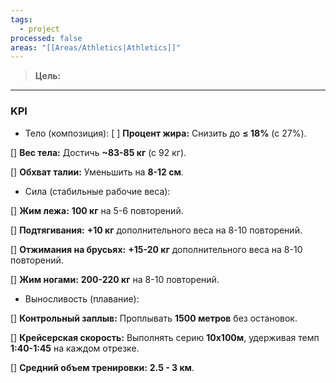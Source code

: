 ```yaml
---
tags:
  - project
processed: false
areas: "[[Areas/Athletics|Athletics]]"
---
```

> **Цель:**
---

### KPI

* Тело (композиция):
	[ ] **Процент жира:** Снизить до **≤ 18%** (с 27%).
    
[] **Вес тела:** Достичь **~83-85 кг** (с 92 кг).
    
[] **Обхват талии:** Уменьшить на **8-12 см**.
    

* Сила (стабильные рабочие веса):

[] **Жим лежа:** **100 кг** на 5-6 повторений.
    
[] **Подтягивания:** **+10 кг** дополнительного веса на 8-10 повторений.
    
[] **Отжимания на брусьях:** **+15-20 кг** дополнительного веса на 8-10 повторений.
    
[] **Жим ногами:** **200-220 кг** на 8-10 повторений.
    

* Выносливость (плавание):

[] **Контрольный заплыв:** Проплывать **1500 метров** без остановок.
    
[] **Крейсерская скорость:** Выполнять серию **10х100м**, удерживая темп **1:40-1:45** на каждом отрезке.
    
 [] **Средний объем тренировки:** **2.5 - 3 км**.
